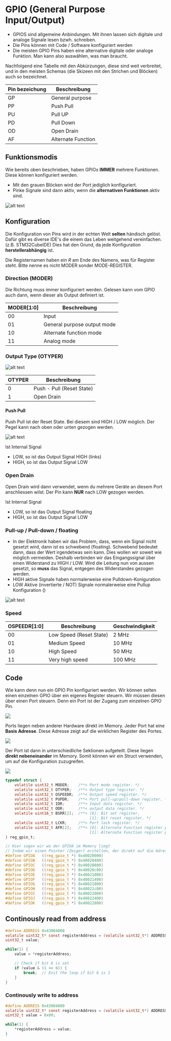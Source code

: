 # GPIO (General Purpose Input/Output)

- GPIOS sind allgemeine Anbindungen. Mit ihnen lassen sich digitale und analoge Signale lesen bzwh. schreiben.
- Die Pins können mit Code / Software konfiguriert werden
- Die meisten GPIO Pins haben eine alternative digitale oder analoge Funktion. Man kann also auswählen, was man braucht.

Nachfolgend eine Tabelle mit den Abkürzungen, diese sind weit verbreitet, und in den meisten Schemas (die Skizeen mit den Strichen und Blöcken) auch so bezeichnet.

| Pin bezeichung | Beschreibung |
|----------------|--------------|
| GP | General purpose |
| PP | Push Pull |
| PU | Pull UP |
| PD | Pull Down |
| OD | Open Drain |
| AF | Alternate Function |


## Funktionsmodis

Wie bereits oben beschrieben, haben GPIOs **IMMER** mehrere Funktionen. Diese können konfiguriert werden.


- Mit den grauen Blöcken wird der Port jediglich konfiguriert.
- Pinke Signale sind dann aktiv, wenn die **alternativen Funktionen** aktiv sind.

![alt text](media/image-24.png)


## Konfiguration

Die Konfiguration von Pins wird in der echten Welt **selten** händisch gelöst. Dafür gibt es diverse IDE's die einem das Leben weitgehend vereinfachen. (z.B. STM32CubeIDE) Dies hat den Grund, da jede Konfiguration **herstellerabhängig** ist.

Die Registernamen haben ein *R* am Ende des Namens, was für Register steht. Bitte nenne es nicht MODER sonder MODE-REGISTER.

### Direction (MODER)

Die Richtung muss immer konfiguriert werden. Gelesen kann vom GPIO auch dann, wenn dieser als Output definiert ist.

| MODER\[1:0\] | Beschreibung |
|--------------|--------------|
| 00 | Input |
| 01 | General purpose output mode |
| 10 | Alternate function mode |
| 11 | Analog mode |

### Output Type (OTYPER)

![alt text](media/image-25.png)

| OTYPER | Beschreibung | 
|--------|--------------|
| 0 | Push - Pull (Reset State) |
| 1 | Open Drain |



#### Push Pull

Push Pull ist der Reset State. Bei diesem sind HIGH / LOW möglich. Der Pegel kann nach oben oder unten gezogen werden.

![alt text](media/image-26.png)

Ist Internal Signal
- LOW, so ist das Output Signal HIGH (links)
- HIGH, so ist das Output Signal LOW

### Open Drain

Open Drain wird dann verwendet, wenn du mehrere Geräte an diesem Port anschliessen wilst. Der Pin kann **NUR** nach LOW gezogen werden. 

Ist Internal Signal
- LOW, so ist das Output Signal floating
- HIGH, so ist das Output Signal LOW



### Pull-up / Pull-down / floating


- In der Elektronik haben wir das Problem, dass, wenn ein Signal nicht gesetzt wird, dann ist es schwebend (floating). Schwebend bedeutet dann, dass der Wert irgendetwas sein kann. Dies wollen wir soweit wie möglich vermeiden. Deshalb verbinden wir das Eingangssignal über einen Widerstand zu HIGH / LOW. Wird die Leitung nun von aussen gesetzt, so **muss** das Signal, entgegen des Widerstandes gezogen werden.
- HIGH aktive Signale haben normalerweise eine Pulldown-Koniguration
- LOW Aktive (invertierte / NOT) Signale normalerweise eine Pullup Konfiguration ()

![alt text](media/5DA671DF-002F-45DD-B999-590E1F072500.jpeg)


### Speed

| OSPEEDR\[1:0\] | Beschreibung | Geschwindigkeit |
|----------------|--------------|-----------------|
| 00 | Low Speed (Reset State)| 2 MHz |
| 01 | Medium Speed | 10 MHz |
| 10 | High Speed | 50 MHz |
| 11 | Very high speed | 100 MHz |


## Code

Wie kann denn nun ein GPIO Pin konfiguriert werden. Wir können selten einen einzelnen GPIO über ein eigenes Register steuern. Wir müssen diesen über einen Port steuern. Denn ein Port ist der Zugang zum einzelnen GPIO Pin.

![](media/GPIO/Ports.png)


Ports liegen neben anderer Hardware direkt im Memory. Jeder Port hat eine **Basis Adresse**. Diese Adresse zeigt auf die wirklichen Register des Portes.

![](media/GPIO/Memory%20Map.png)


Der Port ist dann in unterschiedliche Sektionen aufgeteilt. Diese liegen **direkt nebeneinander** im Memory. Somit können wir ein Struct verwenden, um auf die Konfiguration zuzugreifen.

![](media/GPIO/Registers.png)


```c
typedef struct {
    volatile uint32_t MODER;    /**< Port mode register. */
    volatile uint32_t OTYPER;   /**< Output type register. */
    volatile uint32_t OSPEEDR;  /**< Output speed register. */
    volatile uint32_t PUPDR;    /**< Port pull-up/pull-down register. */
    volatile uint32_t IDR;      /**< Input data register. */
    volatile uint32_t ODR;      /**< output data register. */
    volatile uint16_t BSRR[2];  /**< [0]: Bit set register, 
                                     [1]: Bit reset register. */
    volatile uint32_t LCKR;     /**< Port lock register. */
    volatile uint32_t AFR[2];   /**< [0]: Alternate Function register pin 0..7, 
                                     [1]: Alternate Function register pin 8..15. */
} reg_gpio_t;

// Hier sagen wir wo der GPIOA im Memory liegt
// Indem wir einen Pointer (Zeiger) erstellen, der direkt auf die Adresse zeigt
#define GPIOA   ((reg_gpio_t *) 0x40020000)
#define GPIOB   ((reg_gpio_t *) 0x40020400)
#define GPIOC   ((reg_gpio_t *) 0x40020800)
#define GPIOD   ((reg_gpio_t *) 0x40020c00)
#define GPIOE   ((reg_gpio_t *) 0x40021000)
#define GPIOF   ((reg_gpio_t *) 0x40021400)
#define GPIOG   ((reg_gpio_t *) 0x40021800)
#define GPIOH   ((reg_gpio_t *) 0x40021c00)
#define GPIOI   ((reg_gpio_t *) 0x40022000)
#define GPIOJ   ((reg_gpio_t *) 0x40022400)
#define GPIOK   ((reg_gpio_t *) 0x40022800)
```


## Continously read from address

```c
#define ADDRESS 0x43004000
volatile uint32_t* const registerAddress = (volatile uint32_t*) ADDRESS;
uint32_t value;

while(1) {
    value = *registerAddress;

    // Check if bit 6 is set
    if (value & (1 << 6)) {
        break;  // Exit the loop if bit 6 is 1
    }
}
```


### Continously write to address

```c
#define ADDRESS 0x43004000
volatile uint32_t* const registerAddress = (volatile uint32_t*) ADDRESS;
uint32_t value = 0x00;

while(1) {
    *registerAddress = value;
}
```